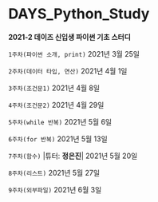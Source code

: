 # DAYS_Python_Study
**2021-2 데이즈 신입생 파이썬 기초 스터디**

`1주차(파이썬 소개, print)` 2021년 3월 25일

`2주차(데이터 타입, 연산)` 2021년 4월 1일

`3주차(조건문1)`	2021년 4월 8일

`4주차(조건문2)`	2021년 4월 29일

`5주차(while 반복)` 2021년 5월 6일

`6주차(for 반복)` 2021년 5월 13일

`7주차(함수)`	    |튜터: **정은진**|   2021년 5월 20일

`8주차(리스트)`	2021년 5월 27일

`9주차(외부파일)`	2021년 6월 3일

